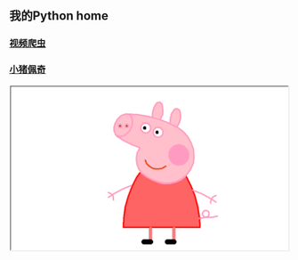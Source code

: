## 我的Python home

###  [视频爬虫](./video/videoDownload.py)
### [小猪佩奇](peiqi.py)
![佩奇](./img/peiqi.png)
